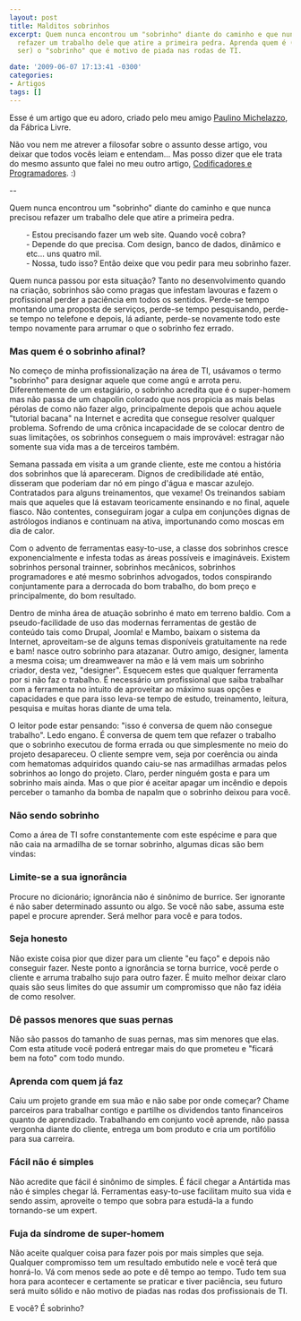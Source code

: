 ```yaml
---
layout: post
title: Malditos sobrinhos
excerpt: Quem nunca encontrou um "sobrinho" diante do caminho e que nunca precisou
  refazer um trabalho dele que atire a primeira pedra. Aprenda quem é (e por que evitar
  ser) o "sobrinho" que é motivo de piada nas rodas de TI.

date: '2009-06-07 17:13:41 -0300'
categories:
- Artigos
tags: []
---
```

<p>Esse é um artigo que eu adoro, criado pelo meu amigo <a href="http://www.michelazzo.com.br/" target="_blank">Paulino Michelazzo</a>, da <span class="removed_link" title="http://www.fabricalivre.com.br/">Fábrica Livre</span>.</p>
<p>Não vou nem me atrever a filosofar sobre o assunto desse artigo, vou deixar que todos vocês leiam e entendam... Mas posso dizer que ele trata do mesmo assunto que falei no meu outro artigo, <a title="Codificadores e Programadores" href="http://blog.thiagobelem.net/vida-pessoal/codificadores-e-programadores/" target="_blank">Codificadores e Programadores</a>. :)</p>
<p>--</p>
<p>Quem nunca encontrou um "sobrinho" diante do caminho e que nunca precisou refazer um trabalho dele que atire a primeira pedra.</p>
<p style="padding-left: 30px;">-         Estou precisando fazer um web site. Quando você cobra?<br />
-         Depende do que precisa. Com design, banco de dados, dinâmico e etc... uns quatro mil.<br />
-         Nossa, tudo isso? Então deixe que vou pedir para meu sobrinho fazer.</p>
<p>Quem nunca passou por esta situação? Tanto no desenvolvimento quando na criação, sobrinhos são como pragas que infestam lavouras e fazem o profissional perder a paciência em todos os sentidos. Perde-se tempo montando uma proposta de serviços, perde-se tempo pesquisando, perde-se tempo no telefone e depois, lá adiante, perde-se novamente todo este tempo novamente para arrumar o que o sobrinho fez errado.</p>
<h3>Mas quem é o sobrinho afinal?</h3>
<p>No começo de minha profissionalização na área de TI, usávamos o termo "sobrinho" para designar aquele que come angú e arrota peru. Diferentemente de um estagiário, o sobrinho acredita que é o super-homem mas não passa de um chapolin colorado que nos propicia as mais belas pérolas de como não fazer algo, principalmente depois que achou aquele "tutorial bacana" na Internet e acredita que consegue resolver qualquer problema. Sofrendo de uma crônica incapacidade de se colocar dentro de suas limitações, os sobrinhos conseguem o mais improvável: estragar não somente sua vida mas a de terceiros também.</p>
<p>Semana passada em visita a um grande cliente, este me contou a história dos sobrinhos que lá apareceram. Dignos de credibilidade até então, disseram que poderiam dar nó em pingo d'água e mascar azulejo. Contratados para alguns treinamentos, que vexame! Os treinandos sabiam mais que aqueles que lá estavam teoricamente ensinando e no final, aquele fiasco. Não contentes, conseguiram jogar a culpa em conjunções dignas de astrólogos indianos e continuam na ativa, importunando como moscas em dia de calor.</p>
<p>Com o advento de ferramentas easy-to-use, a classe dos sobrinhos cresce exponencialmente e infesta todas as áreas possíveis e imagináveis. Existem sobrinhos personal trainner, sobrinhos mecânicos, sobrinhos programadores e até mesmo sobrinhos advogados, todos conspirando conjuntamente para a derrocada do bom trabalho, do bom preço e principalmente, do bom resultado.</p>
<p>Dentro de minha área de atuação sobrinho é mato em terreno baldio. Com a pseudo-facilidade de uso das modernas ferramentas de gestão de conteúdo tais como Drupal, Joomla! e Mambo, baixam o sistema da Internet, aproveitam-se de alguns temas disponíveis gratuitamente na rede e bam! nasce outro sobrinho para atazanar. Outro amigo, designer, lamenta a mesma coisa; um dreamweaver na mão e lá vem mais um sobrinho criador, desta vez, "designer". Esquecem estes que qualquer ferramenta por si não faz o trabalho. É necessário um profissional que saiba trabalhar com a ferramenta no intuito de aproveitar ao máximo suas opções e capacidades e que para isso leva-se tempo de estudo, treinamento, leitura, pesquisa e muitas horas diante de uma tela.</p>
<p>O leitor pode estar pensando: "isso é conversa de quem não consegue trabalho". Ledo engano. É conversa de quem tem que refazer o trabalho que o sobrinho executou de forma errada ou que simplesmente no meio do projeto desapareceu. O cliente sempre vem, seja por coerência ou ainda com hematomas adquiridos quando caiu-se nas armadilhas armadas pelos sobrinhos ao longo do projeto. Claro, perder ninguém gosta e para um sobrinho mais ainda. Mas o que pior é aceitar apagar um incêndio e depois perceber o tamanho da bomba de napalm que o sobrinho deixou para você.</p>
<h3>Não sendo sobrinho</h3>
<p>Como a área de TI sofre constantemente com este espécime e para que não caia na armadilha de se tornar sobrinho, algumas dicas são bem vindas:</p>
<h3>Limite-se a sua ignorância</h3>
<p>Procure no dicionário; ignorância não é sinônimo de burrice. Ser ignorante é não saber determinado assunto ou algo. Se você não sabe, assuma este papel e procure aprender. Será melhor para você e para todos.</p>
<h3>Seja honesto</h3>
<p>Não existe coisa pior que dizer para um cliente "eu faço" e depois não conseguir fazer. Neste ponto a ignorância se torna burrice, você perde o cliente e arruma trabalho sujo para outro fazer. É muito melhor deixar claro quais são seus limites do que assumir um compromisso que não faz idéia de como resolver.</p>
<h3>Dê passos menores que suas pernas</h3>
<p>Não são passos do tamanho de suas pernas, mas sim menores que elas. Com esta atitude você poderá entregar mais do que prometeu e "ficará bem na foto" com todo mundo.</p>
<h3>Aprenda com quem já faz</h3>
<p>Caiu um projeto grande em sua mão e não sabe por onde começar? Chame parceiros para trabalhar contigo e partilhe os dividendos tanto financeiros quanto de aprendizado. Trabalhando em conjunto você aprende, não passa vergonha diante do cliente, entrega um bom produto e cria um portifólio para sua carreira.</p>
<h3>Fácil não é simples</h3>
<p>Não acredite que fácil é sinônimo de simples. É fácil chegar a Antártida mas não é simples chegar lá. Ferramentas easy-to-use facilitam muito sua vida e sendo assim, aproveite o tempo que sobra para estudá-la a fundo tornando-se um expert.</p>
<h3>Fuja da síndrome de super-homem</h3>
<p>Não aceite qualquer coisa para fazer pois por mais simples que seja. Qualquer compromisso tem um resultado embutido nele e você terá que honrá-lo. Vá com menos sede ao pote e dê tempo ao tempo. Tudo tem sua hora para acontecer e certamente se praticar e tiver paciência, seu futuro será muito sólido e não motivo de piadas nas rodas dos profissionais de TI.</p>
<p>E você? É sobrinho?</p>
